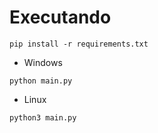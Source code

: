 # Executando

```
pip install -r requirements.txt
```

- Windows
```
python main.py
```

- Linux
```
python3 main.py
```